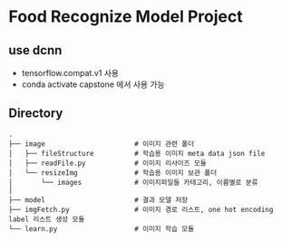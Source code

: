 # Food Recognize Model Project

## use dcnn

* tensorflow.compat.v1 사용
* conda activate capstone 에서 사용 가능

## Directory

    .                    
    ├── image                      # 이미지 관련 폴더
    │   ├── fileStructure          # 학습용 이미지 meta data json file
    │   ├── readFile.py            # 이미지 리사이즈 모듈
    │   └── resizeImg              # 학습용 이미지 보관 폴더
    │       └── images             # 이미지파일들 카테고리, 이름별로 분류
    │
    ├── model                      # 결과 모델 저장
    ├── imgFetch.py                # 이미지 경로 리스트, one hot encoding label 리스트 생성 모듈
    └── learn.py                   # 이미지 학습 모듈
        
